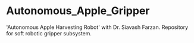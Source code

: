 # Autonomous_Apple_Gripper
'Autonomous Apple Harvesting Robot' with Dr. Siavash Farzan. Repository for soft robotic gripper subsystem.

